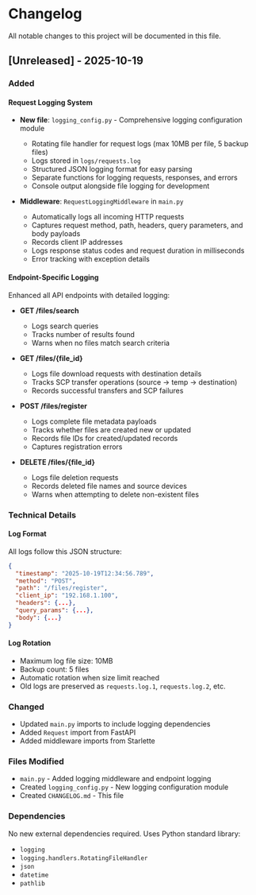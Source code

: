 # Changelog

All notable changes to this project will be documented in this file.

## [Unreleased] - 2025-10-19

### Added

#### Request Logging System
- **New file**: `logging_config.py` - Comprehensive logging configuration module
  - Rotating file handler for request logs (max 10MB per file, 5 backup files)
  - Logs stored in `logs/requests.log`
  - Structured JSON logging format for easy parsing
  - Separate functions for logging requests, responses, and errors
  - Console output alongside file logging for development

- **Middleware**: `RequestLoggingMiddleware` in `main.py`
  - Automatically logs all incoming HTTP requests
  - Captures request method, path, headers, query parameters, and body payloads
  - Records client IP addresses
  - Logs response status codes and request duration in milliseconds
  - Error tracking with exception details

#### Endpoint-Specific Logging
Enhanced all API endpoints with detailed logging:

- **GET /files/search**
  - Logs search queries
  - Tracks number of results found
  - Warns when no files match search criteria

- **GET /files/{file_id}**
  - Logs file download requests with destination details
  - Tracks SCP transfer operations (source → temp → destination)
  - Records successful transfers and SCP failures

- **POST /files/register**
  - Logs complete file metadata payloads
  - Tracks whether files are created new or updated
  - Records file IDs for created/updated records
  - Captures registration errors

- **DELETE /files/{file_id}**
  - Logs file deletion requests
  - Records deleted file names and source devices
  - Warns when attempting to delete non-existent files

### Technical Details

#### Log Format
All logs follow this JSON structure:
```json
{
  "timestamp": "2025-10-19T12:34:56.789",
  "method": "POST",
  "path": "/files/register",
  "client_ip": "192.168.1.100",
  "headers": {...},
  "query_params": {...},
  "body": {...}
}
```

#### Log Rotation
- Maximum log file size: 10MB
- Backup count: 5 files
- Automatic rotation when size limit reached
- Old logs are preserved as `requests.log.1`, `requests.log.2`, etc.

### Changed
- Updated `main.py` imports to include logging dependencies
- Added `Request` import from FastAPI
- Added middleware imports from Starlette

### Files Modified
- `main.py` - Added logging middleware and endpoint logging
- Created `logging_config.py` - New logging configuration module
- Created `CHANGELOG.md` - This file

### Dependencies
No new external dependencies required. Uses Python standard library:
- `logging`
- `logging.handlers.RotatingFileHandler`
- `json`
- `datetime`
- `pathlib`
